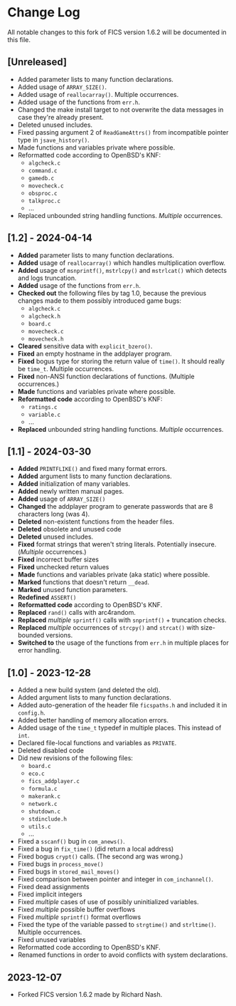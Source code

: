 # Change Log #

All notable changes to this fork of FICS version 1.6.2 will be
documented in this file.

## [Unreleased] ##
- Added parameter lists to many function declarations.
- Added usage of `ARRAY_SIZE()`.
- Added usage of `reallocarray()`. Multiple occurrences.
- Added usage of the functions from `err.h`.
- Changed the make install target to not overwrite the data messages
  in case they're already present.
- Deleted unused includes.
- Fixed passing argument 2 of `ReadGameAttrs()` from incompatible
  pointer type in `jsave_history()`.
- Made functions and variables private where possible.
- Reformatted code according to OpenBSD's KNF:
  - `algcheck.c`
  - `command.c`
  - `gamedb.c`
  - `movecheck.c`
  - `obsproc.c`
  - `talkproc.c`
  - ...
- Replaced unbounded string handling functions. _Multiple_
  occurrences.

## [1.2] - 2024-04-14 ##
- **Added** parameter lists to many function declarations.
- **Added** usage of `reallocarray()` which handles multiplication
  overflow.
- **Added** usage of `msnprintf()`, `mstrlcpy()` and `mstrlcat()` which
  detects and logs truncation.
- **Added** usage of the functions from `err.h`.
- **Checked out** the following files by tag 1.0, because the previous
  changes made to them possibly introduced game bugs:
  - `algcheck.c`
  - `algcheck.h`
  - `board.c`
  - `movecheck.c`
  - `movecheck.h`
- **Cleared** sensitive data with `explicit_bzero()`.
- **Fixed** an empty hostname in the addplayer program.
- **Fixed** bogus type for storing the return value of `time()`. It should
  really be `time_t`. Multiple occurrences.
- **Fixed** non-ANSI function declarations of functions. (Multiple
  occurrences.)
- **Made** functions and variables private where possible.
- **Reformatted code** according to OpenBSD's KNF:
  - `ratings.c`
  - `variable.c`
  - ...
- **Replaced** unbounded string handling functions. _Multiple_
  occurrences.

## [1.1] - 2024-03-30 ##
- **Added** `PRINTFLIKE()` and fixed many format errors.
- **Added** argument lists to many function declarations.
- **Added** initialization of many variables.
- **Added** newly written manual pages.
- **Added** usage of `ARRAY_SIZE()`
- **Changed** the addplayer program to generate passwords that are 8
  characters long (was 4).
- **Deleted** non-existent functions from the header files.
- **Deleted** obsolete and unused code
- **Deleted** unused includes.
- **Fixed** format strings that weren't string literals. Potentially
  insecure. (_Multiple_ occurrences.)
- **Fixed** incorrect buffer sizes
- **Fixed** unchecked return values
- **Made** functions and variables private (aka static) where possible.
- **Marked** functions that doesn't return `__dead`.
- **Marked** unused function parameters.
- **Redefined** `ASSERT()`
- **Reformatted code** according to OpenBSD's KNF.
- **Replaced** `rand()` calls with arc4random.
- **Replaced** _multiple_ `sprintf()` calls with `snprintf()` + truncation
  checks.
- **Replaced** _multiple_ occurrences of `strcpy()` and `strcat()` with
  size-bounded versions.
- **Switched to** the usage of the functions from `err.h` in multiple
  places for error handling.

## [1.0] - 2023-12-28 ##
- Added a new build system (and deleted the old).
- Added argument lists to many function declarations.
- Added auto-generation of the header file `ficspaths.h` and included
  it in `config.h`.
- Added better handling of memory allocation errors.
- Added usage of the `time_t` typedef in multiple places. This instead
  of `int`.
- Declared file-local functions and variables as `PRIVATE`.
- Deleted disabled code
- Did new revisions of the following files:
  - `board.c`
  - `eco.c`
  - `fics_addplayer.c`
  - `formula.c`
  - `makerank.c`
  - `network.c`
  - `shutdown.c`
  - `stdinclude.h`
  - `utils.c`
  - ...
- Fixed a `sscanf()` bug in `com_anews()`.
- Fixed a bug in `fix_time()` (did return a local address)
- Fixed bogus `crypt()` calls. (The second arg was wrong.)
- Fixed bugs in `process_move()`
- Fixed bugs in `stored_mail_moves()`
- Fixed comparison between pointer and integer in `com_inchannel()`.
- Fixed dead assignments
- Fixed implicit integers
- Fixed _multiple_ cases of use of possibly uninitialized variables.
- Fixed _multiple_ possible buffer overflows
- Fixed _multiple_ `sprintf()` format overflows
- Fixed the type of the variable passed to `strgtime()` and
  `strltime()`. Multiple occurrences.
- Fixed unused variables
- Reformatted code according to OpenBSD's KNF.
- Renamed functions in order to avoid conflicts with system
  declarations.

## 2023-12-07 ##
- Forked FICS version 1.6.2 made by Richard Nash.
